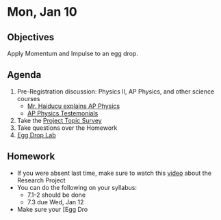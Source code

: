 Mon, Jan 10
=========    
  
Objectives  
------------  
Apply Momentum and Impulse to an egg drop.
 
Agenda    
---------    

1. Pre-Registration discussion: Physics II, AP Physics, and other science courses
	- [Mr. Haiducu explains AP Physics](https://youtu.be/Zd0PrI21heQ)
	- [AP Physics Testemonials](https://youtu.be/XN0Tq6K8uPw)
2. Take the [Project Topic Survey](https://avon.schoology.com/assignment/5527196276/)
3. Take questions over the Homework
4. [Egg Drop Lab](https://avon.schoology.com/assignment/5527380921/)



Homework  
-------------    
- If you were absent last time, make sure to watch this [video][pvid] about the Research Project
- You can do the following on your syllabus: 
	- 7.1-2 should be done
	- 7.3 due Wed, Jan 12
- Make sure your [Egg Dro

[pasmt]: https://avon.schoology.com/course/5138386920/materials/gp/5527196152
[ptop]: https://avon.schoology.com/course/5138386920/materials/gp/5527196115
[pvid]: https://avon.schoology.com/course/5138386920/materials/gp/5527196182

<!--stackedit_data:
eyJoaXN0b3J5IjpbNDM1MTExMjIzLDExNzEwMTkxNzUsLTkzNT
UyNDMwOCwtMTk4NzM1MzY1LC0xMzA3MzA3NDIsLTE2MzEyNjY0
MywtMjA3NjU4Njc0MywxMTg0NjU1MDY5LDE1Nzc5ODk4MzUsLT
kyMjk1ODI3OCwxNDk3ODgzNDgwLDg5OTI5MTcwNywtMTEyODU0
OTgwNSwzNjY5MzMxMjMsLTMxNDM2ODIxMiwtNzkwMjYxNzA5LD
E0NDk0NTIxODIsLTI1MzY3MDU5MCwtOTU1MTEzMTg2LDQ4NTkw
MDM0NV19
-->